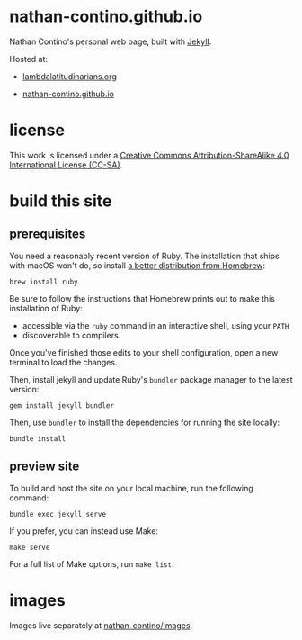 # nathan-contino.github.io

Nathan Contino's personal web page, built with [Jekyll](https://jekyllrb.com/docs/).

Hosted at:

- [lambdalatitudinarians.org](https://www.lambdalatitudinarians.org)

- [nathan-contino.github.io](https://nathan-contino.github.io/)

# license

This work is licensed under a [Creative Commons Attribution-ShareAlike 4.0 International License (CC-SA)](http://creativecommons.org/licenses/by-sa/4.0/).

# build this site

## prerequisites

You need a reasonably recent version of Ruby. The installation that ships with macOS won't do, so install [a better distribution from Homebrew](https://formulae.brew.sh/formula/ruby):

```console
brew install ruby
```

Be sure to follow the instructions that Homebrew prints out to make this installation of Ruby:

- accessible via the `ruby` command in an interactive shell, using your `PATH`
- discoverable to compilers.

Once you've finished those edits to your shell configuration, open a new terminal to load the changes.

Then, install jekyll and update Ruby's `bundler` package manager to the latest version:

```console
gem install jekyll bundler
```

Then, use `bundler` to install the dependencies for running the site locally:

```console
bundle install
```

## preview site

To build and host the site on your local machine, run the following command:

```console
bundle exec jekyll serve
```

If you prefer, you can instead use Make:

```console
make serve
```

For a full list of Make options, run `make list`.

# images

Images live separately at [nathan-contino/images](https://github.com/nathan-contino/images).
